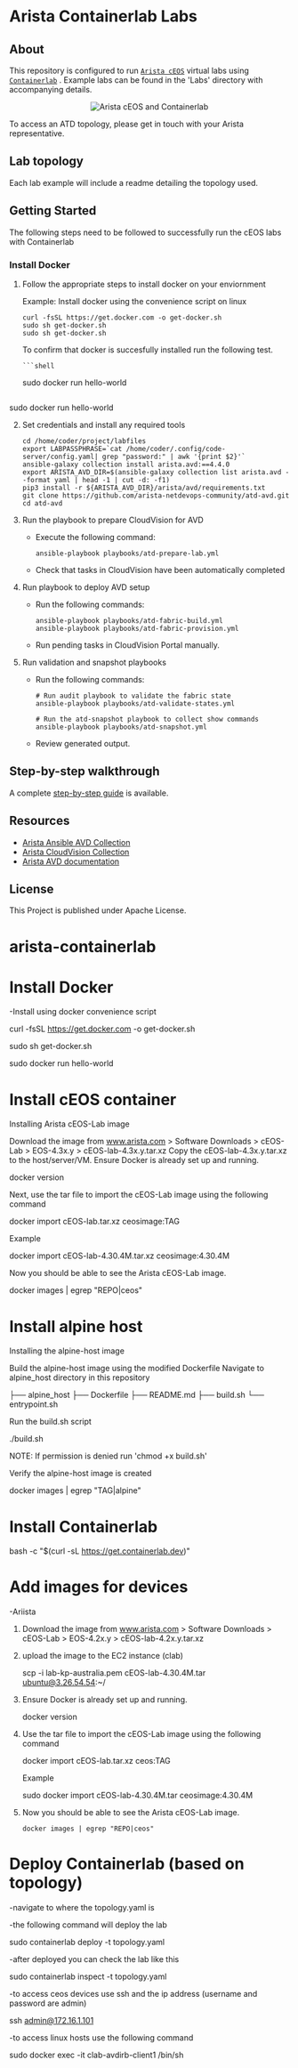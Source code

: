 # Arista Containerlab Labs



## About

This repository is configured to run [`Arista cEOS`](https://containerlab.dev/manual/kinds/ceos/) virtual labs using [`Containerlab`](https://containerlab.dev/) . Example labs can be found in the 'Labs' directory with accompanying details.

<p align="center">
  <img src='docs/imgs/image1.png' alt='Arista cEOS and Containerlab'/>
</p>

To access an ATD topology, please get in touch with your Arista representative.

## Lab topology

Each lab example will include a readme detailing the topology used.

## Getting Started

The following steps need to be followed to successfully run the cEOS labs with Containerlab

### Install Docker


1. Follow the appropriate steps to install docker on your enviornment

     Example: Install docker using the convenience script on linux

    ```shell
    curl -fsSL https://get.docker.com -o get-docker.sh
    sudo sh get-docker.sh
    sudo sh get-docker.sh
    ```
 
     To confirm that docker is succesfully installed run the following test.

       ```shell
    sudo docker run hello-world
    ```

sudo docker run hello-world

2. Set credentials and install any required tools

    ```shell
    cd /home/coder/project/labfiles
    export LABPASSPHRASE=`cat /home/coder/.config/code-server/config.yaml| grep "password:" | awk '{print $2}'`
    ansible-galaxy collection install arista.avd:==4.4.0
    export ARISTA_AVD_DIR=$(ansible-galaxy collection list arista.avd --format yaml | head -1 | cut -d: -f1)
    pip3 install -r ${ARISTA_AVD_DIR}/arista/avd/requirements.txt
    git clone https://github.com/arista-netdevops-community/atd-avd.git
    cd atd-avd
    ```

3. Run the playbook to prepare CloudVision for AVD

    - Execute the following command:

      ```shell
      ansible-playbook playbooks/atd-prepare-lab.yml
      ```

    - Check that tasks in CloudVision have been automatically completed

4. Run playbook to deploy AVD setup

    - Run the following commands:

      ```shell
      ansible-playbook playbooks/atd-fabric-build.yml
      ansible-playbook playbooks/atd-fabric-provision.yml
      ```

    - Run pending tasks in CloudVision Portal manually.

5. Run validation and snapshot playbooks

    - Run the following commands:

      ```shell
      # Run audit playbook to validate the fabric state
      ansible-playbook playbooks/atd-validate-states.yml

      # Run the atd-snapshot playbook to collect show commands
      ansible-playbook playbooks/atd-snapshot.yml
      ```

    - Review generated output.

## Step-by-step walkthrough

A complete [step-by-step guide](./DEMO.md) is available.

## Resources

- [Arista Ansible AVD Collection](https://github.com/aristanetworks/ansible-avd)
- [Arista CloudVision Collection](https://github.com/aristanetworks/ansible-cvp)
- [Arista AVD documentation](https://avd.arista.com)

## License

This Project is published under Apache License.





# arista-containerlab

# Install Docker

-Install using docker convenience script

 curl -fsSL https://get.docker.com -o get-docker.sh
 
 sudo sh get-docker.sh

sudo docker run hello-world

# Install cEOS container

Installing Arista cEOS-Lab image

Download the image from www.arista.com > Software Downloads > cEOS-Lab > EOS-4.3x.y > cEOS-lab-4.3x.y.tar.xz
Copy the cEOS-lab-4.3x.y.tar.xz to the host/server/VM.
Ensure Docker is already set up and running.

docker version

Next, use the tar file to import the cEOS-Lab image using the following command

docker import cEOS-lab.tar.xz ceosimage:TAG

Example

docker import cEOS-lab-4.30.4M.tar.xz ceosimage:4.30.4M

Now you should be able to see the Arista cEOS-Lab image.

docker images | egrep "REPO|ceos"

# Install alpine host

Installing the alpine-host image

Build the alpine-host image using the modified Dockerfile
Navigate to alpine_host directory in this repository

├── alpine_host
   ├── Dockerfile
   ├── README.md
   ├── build.sh
   └── entrypoint.sh

Run the build.sh script

./build.sh

NOTE: If permission is denied run 'chmod +x build.sh'

Verify the alpine-host image is created

docker images | egrep "TAG|alpine"



# Install Containerlab


bash -c "$(curl -sL https://get.containerlab.dev)"

# Add images for devices

-Ariista

1. Download the image from www.arista.com > Software Downloads > cEOS-Lab > EOS-4.2x.y > cEOS-lab-4.2x.y.tar.xz
2. upload the image to the EC2 instance (clab)

   scp -i lab-kp-australia.pem cEOS-lab-4.30.4M.tar ubuntu@3.26.54.54:~/



3. Ensure Docker is already set up and running.

   docker version

4. Use the tar file to import the cEOS-Lab image using the following command

    docker import cEOS-lab.tar.xz ceos:TAG

    Example

   sudo docker import cEOS-lab-4.30.4M.tar ceosimage:4.30.4M

5. Now you should be able to see the Arista cEOS-Lab image.

       docker images | egrep "REPO|ceos"

# Deploy Containerlab (based on topology)

-navigate to where the topology.yaml is

-the following command will deploy the lab

sudo containerlab deploy -t topology.yaml

-after deployed you can check the lab like this

sudo containerlab inspect -t topology.yaml

-to access ceos devices use ssh and the ip address (username and password are admin)

ssh admin@172.16.1.101

-to access linux hosts use the following command

sudo docker exec -it clab-avdirb-client1 /bin/sh

